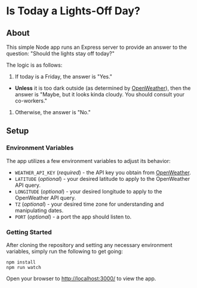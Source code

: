 # Is Today a Lights-Off Day?

## About

This simple Node app runs an Express server to provide an answer to the question: "Should the lights stay off today?"

The logic is as follows:

1. If today is a Friday, the answer is "Yes."
  * **Unless** it is too dark outside (as determined by [OpenWeather](https://openweathermap.org/api)), then
    the answer is "Maybe, but it looks kinda cloudy. You should consult your co-workers."
1. Otherwise, the answer is "No."

## Setup

### Environment Variables

The app utilizes a few environment variables to adjust its behavior:

* `WEATHER_API_KEY` (*required*) - the API key you obtain from [OpenWeather](https://openweathermap.org/api).
* `LATITUDE` (*optional*) - your desired latitude to apply to the OpenWeather API query.
* `LONGITUDE` (*optional*) - your desired longitude to apply to the OpenWeather API query.
* `TZ` (*optional*) - your desired time zone for understanding and manipulating dates.
* `PORT` (*optional*) - a port the app should listen to.

### Getting Started

After cloning the repository and setting any necessary environment variables, simply run the following to get going:

```
npm install
npm run watch
```

Open your browser to [http://localhost:3000/](http://localhost:3000/) to view the app.
